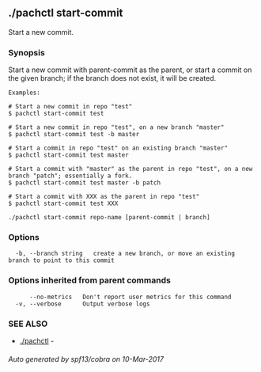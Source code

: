 ## ./pachctl start-commit

Start a new commit.

### Synopsis


Start a new commit with parent-commit as the parent, or start a commit on the given branch; if the branch does not exist, it will be created.

	Examples:

	# Start a new commit in repo "test"
	$ pachctl start-commit test

	# Start a new commit in repo "test", on a new branch "master"
	$ pachctl start-commit test -b master

	# Start a commit in repo "test" on an existing branch "master"
	$ pachctl start-commit test master

	# Start a commit with "master" as the parent in repo "test", on a new branch "patch"; essentially a fork.
	$ pachctl start-commit test master -b patch

	# Start a commit with XXX as the parent in repo "test"
	$ pachctl start-commit test XXX
	

```
./pachctl start-commit repo-name [parent-commit | branch]
```

### Options

```
  -b, --branch string   create a new branch, or move an existing branch to point to this commit
```

### Options inherited from parent commands

```
      --no-metrics   Don't report user metrics for this command
  -v, --verbose      Output verbose logs
```

### SEE ALSO
* [./pachctl](./pachctl.md)	 - 

###### Auto generated by spf13/cobra on 10-Mar-2017
